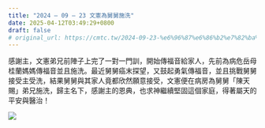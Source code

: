 ```yaml
---
title: "2024 – 09 – 23 文憲為舅舅施洗"
date: 2025-04-12T03:49:29+0800
draft: false
# original_url: https://cmtc.tw/2024-09-23-%e6%96%87%e6%86%b2%e7%82%ba%e8%88%85%e8%88%85%e6%96%bd%e6%b4%97
---
```




感謝主，文憲弟兄前陣子上完了一對一門訓，開始傳福音給家人，先前為病危岳母桂蘭媽媽傳福音並且施洗。最近舅舅癌末探望，又鼓起勇氣傳福音，並且挑戰舅舅接受主受洗，結果舅舅與其家人竟都欣然願意接受，文憲便在病房為舅舅「陳天賜」弟兄施洗，歸主名下，感謝主的恩典，也求神繼續堅固這個家庭，得著屬天的平安與醫治！

![](/images/文憲舅舅受洗.png)
